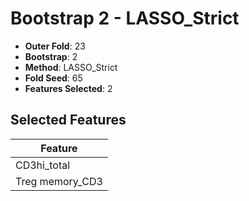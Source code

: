 # Bootstrap 2 - LASSO_Strict

- **Outer Fold**: 23
- **Bootstrap**: 2
- **Method**: LASSO_Strict
- **Fold Seed**: 65
- **Features Selected**: 2

## Selected Features

| Feature |
|---------|
| CD3hi_total |
| Treg memory_CD3 |

